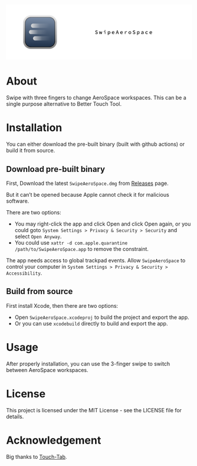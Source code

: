 
![banner](./assets/banner.png)

# About

Swipe with three fingers to change AeroSpace workspaces. This can be a single purpose alternative to Better Touch Tool.

# Installation

You can either download the pre-built binary (built with github actions) or build it from source.

## Download pre-built binary

First, Download the latest `SwipeAeroSpace.dmg` from [Releases](https://github.com/MediosZ/SwipeAeroSpace/releases) page.

But it can’t be opened because Apple cannot check it for malicious software.

There are two options:

- You may right-click the app and click Open and click Open again, or you could goto `System Settings > Privacy & Security > Security` and select `Open Anyway`.
- You could use `xattr -d com.apple.quarantine /path/to/SwipeAeroSpace.app` to remove the constraint.

The app needs access to global trackpad events. Allow `SwipeAeroSpace` to control your computer in `System Settings > Privacy & Security > Accessibility`.

## Build from source 

First install Xcode, then there are two options:

- Open `SwipeAeroSpace.xcodeproj` to build the project and export the app.
- Or you can use `xcodebuild` directly to build and export the app.


# Usage 

After properly installation, you can use the 3-finger swipe to switch between AeroSpace workspaces.

# License

This project is licensed under the MIT License - see the LICENSE file for details.

# Acknowledgement

Big thanks to [Touch-Tab](https://github.com/ris58h/Touch-Tab).


